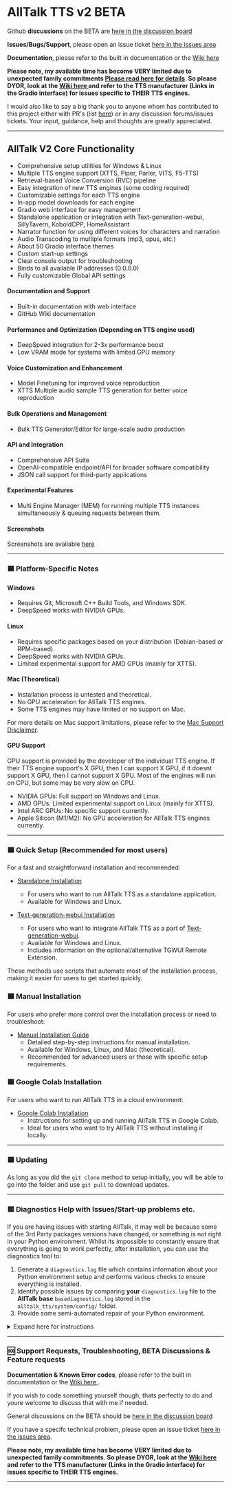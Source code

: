 # AllTalk TTS v2 BETA
Github **discussions** on the BETA are [here in the discussion board](https://github.com/erew123/alltalk_tts/discussions/245)

**Issues/Bugs/Support**, please open an issue ticket [here in the issues area](https://github.com/erew123/alltalk_tts/issues)

**Documentation**, please refer to the built in documentation or the [Wiki here ](https://github.com/erew123/alltalk_tts/wiki)

**Please note, my available time has become VERY limited due to unexpected family commitments [Please read here for details](https://github.com/erew123/alltalk_tts/issues/377). So please DYOR, look at the [Wiki here ](https://github.com/erew123/alltalk_tts/wiki) and refer to the TTS manufacturer (Links in the Gradio interface) for issues specific to THEIR TTS engines.**

I would also like to say a big thank you to anyone whom has contributed to this project either with PR's (list [here](https://github.com/erew123/alltalk_tts/graphs/contributors)) or in any discussion forums/issues tickets. Your input, guidance, help and thoughts are greatly appreciated.

---

## AllTalk V2 Core Functionality
- Comprehensive setup utilities for Windows & Linux
- Multiple TTS engine support (XTTS, Piper, Parler, VITS, F5-TTS)
- Retrieval-based Voice Conversion (RVC) pipeline
- Easy integration of new TTS engines (some coding required)
- Customizable settings for each TTS engine
- In-app model downloads for each engine
- Gradio web interface for easy management
- Standalone application or integration with Text-generation-webui, SillyTavern, KoboldCPP, HomeAssistant
- Narrator function for using different voices for characters and narration
- Audio Transcoding to multiple formats (mp3, opus, etc.)
- About 50 Gradio interface themes
- Custom start-up settings
- Clear console output for troubleshooting
- Binds to all available IP addresses (0.0.0.0)
- Fully customizable Global API settings

#### Documentation and Support
- Built-in documentation with web interface
- GitHub Wiki documentation

#### Performance and Optimization (Depending on TTS engine used)
- DeepSpeed integration for 2-3x performance boost
- Low VRAM mode for systems with limited GPU memory 

#### Voice Customization and Enhancement
- Model Finetuning for improved voice reproduction
- XTTS Multiple audio sample TTS generation for better voice reproduction

#### Bulk Operations and Management
- Bulk TTS Generator/Editor for large-scale audio production

#### API and Integration
- Comprehensive API Suite
- OpenAI-compatible endpoint/API for broader software compatibility
- JSON call support for third-party applications

#### Experimental Features
- Multi Engine Manager (MEM) for running multiple TTS instances simultaneously & queuing requests between them.

#### Screenshots
Screenshots are available [here](https://github.com/erew123/alltalk_tts/discussions/237)

---

### 🟥 Platform-Specific Notes

#### Windows
- Requires Git, Microsoft C++ Build Tools, and Windows SDK.
- DeepSpeed works with NVIDIA GPUs.

#### Linux
- Requires specific packages based on your distribution (Debian-based or RPM-based).
- DeepSpeed works with NVIDIA GPUs.
- Limited experimental support for AMD GPUs (mainly for XTTS).

#### Mac (Theoretical)
- Installation process is untested and theoretical.
- No GPU acceleration for AllTalk TTS engines.
- Some TTS engines may have limited or no support on Mac.

For more details on Mac support limitations, please refer to the [Mac Support Disclaimer](https://github.com/erew123/alltalk_tts/wiki/Install-%E2%80%90-Manual-Installation-Guide).

#### GPU Support
GPU support is provided by the developer of the individual TTS engine. If their TTS engine support's X GPU, then I can support X GPU, if it doesnt support X GPU, then I cannot support X GPU. Most of the engines will run on CPU, but some may be very slow on CPU.

- NVIDIA GPUs: Full support on Windows and Linux.
- AMD GPUs: Limited experimental support on Linux (mainly for XTTS).
- Intel ARC GPUs: No specific support currently.
- Apple Silicon (M1/M2): No GPU acceleration for AllTalk TTS engines currently.

---

### 🟩 Quick Setup (Recommended for most users)

For a fast and straightforward installation and recommended:

- [Standalone Installation](https://github.com/erew123/alltalk_tts/wiki/Install-%E2%80%90-Standalone-Installation)
  - For users who want to run AllTalk TTS as a standalone application.
  - Available for Windows and Linux.

- [Text-generation-webui Installation](https://github.com/erew123/alltalk_tts/wiki/Install-%E2%80%90-Text%E2%80%90generation%E2%80%90webui-Installation)
  - For users who want to integrate AllTalk TTS as a part of [Text-generation-webui](https://github.com/oobabooga/text-generation-webui).
  - Available for Windows and Linux.
  - Includes information on the optional/alternative TGWUI Remote Extension.

These methods use scripts that automate most of the installation process, making it easier for users to get started quickly.

### 🟩 Manual Installation

For users who prefer more control over the installation process or need to troubleshoot:

- [Manual Installation Guide](https://github.com/erew123/alltalk_tts/wiki/Install-%E2%80%90-Manual-Installation-Guide)
  - Detailed step-by-step instructions for manual installation.
  - Available for Windows, Linux, and Mac (theoretical).
  - Recommended for advanced users or those with specific setup requirements.

### 🟩 Google Colab Installation

For users who want to run AllTalk TTS in a cloud environment:

- [Google Colab Installation](https://github.com/erew123/alltalk_tts/wiki/Google-COLAB)
  - Instructions for setting up and running AllTalk TTS in Google Colab.
  - Ideal for users who want to try AllTalk TTS without installing it locally.

---

### 🟪 Updating

As long as you did the `git clone` method to setup initially, you will be able to go into the folder and use `git pull` to download updates.

---

### 🟨 Diagnostics Help with Issues/Start-up problems etc.

If you are having issues with starting AllTalk, it may well be because some of the 3rd Party packages versions have changed, or something is not right in your Python environment. Whilst its impossible to constantly ensure that everything is going to work perfectly, after installation, you can use the diagnostics tool to:

1) Generate a `diagnostics.log` file which contains information about your Python environment setup and performs various checks to ensure everything is installed.
2) Identify possible issues by comparing **your** `diagnostics.log` file to the **AllTalk base** `basediagnostics.log` stored in the `alltalk_tts/system/config/` folder.
3) Provide some semi-automated repair of your Python environment.

<details>
<summary>Expand here for instructions</summary>
<br>

### Starting diagnostics
Start the diagnostics from the `alltalk_tts` folder with either:

- **Windows:** `start_diagnostics.bat`
- **Linux:** `./start_diagnostics.sh`
- **TGWUI:** use TGWUI's cmd_{your_os} file
- **Other:** `python diagnostics.py` after starting **your** Python environment

You will be presented with a menu. The first thing you will need to do is generate your own diagnostics file, with option 1. This will create your `diagnostics.log` file in the `alltalk_tts` folder.

![image](https://github.com/erew123/screenshots/raw/main/gendiags1.jpg)
<br><br>
### Contents of the `diagnostic.log` file

You are welcome to look through this file and also check the on-screen output for failure notifications or package version issues.

![image](https://github.com/erew123/screenshots/raw/main/gendiags2.jpg)
<br><br>
### Comparing your `diagnostics.log` to the Standalone `basediagnostics.log`
Back at the main diagnostics menu, you can compare your `diagnostics.log` file to the `basediagnostics.log`file. This comparison will show any version differences between **your** Python environment and a tested working Python environment, as well as provide the commands to align your environment with the tested environment.

To do this comparison you will:

1) Select option 2 from the diagnostics menu and wait for the GUI to open.
2) Drag and drop `basediagnostics log` from the `/alltalk_tts/system/config` folder onto the **Base Diagnostics File** window.
3) Drag and drop **your** `diagnostics log` from the `/alltalk_tts/` folder onto the **Comparison Diagnostics File** window.
4) Click the **Compare the Base and Comparison log files** button.

You will now see a comparison of the **Base** and **Comparison** versions listed in chart form.

**Windows Users** note at the top of the GUI window, there are reference to Windows C++ Build Tools, Windows SDK and Espeak-ng. These are part of the base requirements and if missing you should install them as the installation of AllTalk's Python environment will have failed.

At the bottom of the GUI screen you will see:

- **Organised Results** this is the chart above, broken down into a text format and useful for quickly assessing what may be different from the base and useful if you need to create a issues ticket. Though the main thing required for a issues ticket is the `diagnostics.log` file.
- **Pip Commands to align versions** this list can either be copied to manually use at the command prompt/terminal window in **your** Python environment. Or, if you are in the AllTalk Python environment, you can use the **Run Pip commands** and that will install all updates to try match the versions. After doing this you can re-run the diagnostics, generate a new `diagnostics.log` and perform the compare again.

![image](https://github.com/erew123/screenshots/raw/main/gendiags3.jpg)
<br><br>
### Things this will not resolve or show

- **Corrupted packages or a corrupted Python Environment** You can always delete your Python Environment and start afresh. It may be worth clearing the PIP cache too (as below) before starting this process.
- **Corrupted files in your PIP download cache** Python caches installable packages so that you dont have to re-download them all the time. Sometimes these get corrupted or even sometimes, PIP will not update versions to newer versions when it finds there is already a copy in the PIP cache. You can clear the pip cache at your termina/command prompt window with `pip cache purge`
- **Corrupted Conda packages** There are 2x packages installed by Conda. In the **Standalone** installation of AllTalk, you can re-install these manually if you wish by:<br>
&nbsp;&nbsp;&nbsp;&nbsp;&nbsp;&nbsp;&nbsp;&nbsp;&nbsp;- Running `start_environment` as necessary for your OS, from the `alltalk_tts` folder.<br>
&nbsp;&nbsp;&nbsp;&nbsp;&nbsp;&nbsp;&nbsp;&nbsp;&nbsp;- `cd alltalk_environment`<br>
&nbsp;&nbsp;&nbsp;&nbsp;&nbsp;&nbsp;&nbsp;&nbsp;&nbsp;- `cd conda`<br>
&nbsp;&nbsp;&nbsp;&nbsp;&nbsp;&nbsp;&nbsp;&nbsp;&nbsp;- `cd scripts`<br>
&nbsp;&nbsp;&nbsp;&nbsp;&nbsp;&nbsp;&nbsp;&nbsp;&nbsp;- `conda.exe install -y conda-forge::ffmpeg`<br>
&nbsp;&nbsp;&nbsp;&nbsp;&nbsp;&nbsp;&nbsp;&nbsp;&nbsp;- `conda.exe install -y pytorch::faiss-cpu`
- **Other environmental factors I cannot account for**
<br><br>  
</details>

---

### 🆘 Support Requests, Troubleshooting, BETA Discussions & Feature requests
**Documentation & Known Error codes**, please refer to the built in documentation or the [Wiki here ](https://github.com/erew123/alltalk_tts/wiki).

If you wish to code something yourself though, thats perfectly to do and youre welcome to discuss that with me if needed.

General discussions on the BETA should be [here in the discussion board](https://github.com/erew123/alltalk_tts/discussions/245)

If you have a specifc technical problem, please open an issue ticket [here in the issues area](https://github.com/erew123/alltalk_tts/issues).

**Please note, my available time has become VERY limited due to unexpected family commitments. So please DYOR, look at the [Wiki here ](https://github.com/erew123/alltalk_tts/wiki) and refer to the TTS manufacturer (Links in the Gradio interface) for issues specific to THEIR TTS engines.**

---
